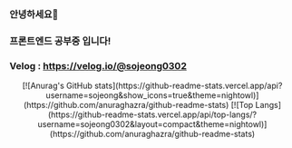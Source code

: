 ### 안녕하세요👋
### 프론트엔드 공부중 입니다!
### Velog : https://velog.io/@sojeong0302
<p align="center">
[![Anurag's GitHub stats](https://github-readme-stats.vercel.app/api?username=sojeong&show_icons=true&theme=nightowl)](https://github.com/anuraghazra/github-readme-stats)
[![Top Langs](https://github-readme-stats.vercel.app/api/top-langs/?username=sojeong0302&layout=compact&theme=nightowl)](https://github.com/anuraghazra/github-readme-stats)
</p>
